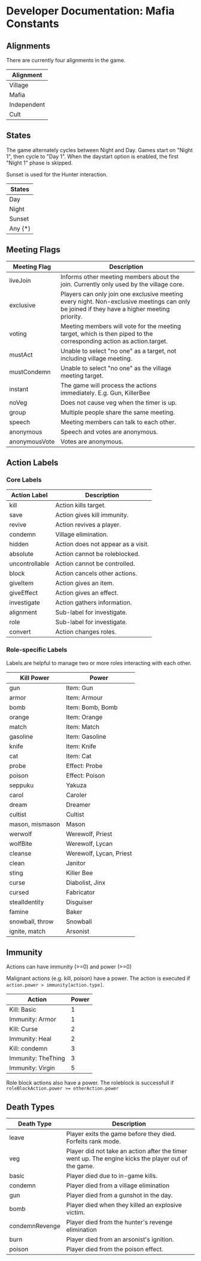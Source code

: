 # Developer Documentation: Mafia Constants

## Alignments

There are currently four alignments in the game.

| Alignment   |
| ----------- |
| Village     |
| Mafia       |
| Independent |
| Cult        |

## States

The game alternately cycles between Night and Day. Games start on "Night 1", then cycle to "Day 1". When the daystart option is enabled, the first "Night 1" phase is skipped.

Sunset is used for the Hunter interaction.

| States   |
| -------- |
| Day      |
| Night    |
| Sunset   |
| Any (\*) |

## Meeting Flags

| Meeting Flag  | Description                                                                                                                                |
| ------------- | ------------------------------------------------------------------------------------------------------------------------------------------ |
| liveJoin      | Informs other meeting members about the join. Currently only used by the village core.                                                     |
| exclusive     | Players can only join one exclusive meeting every night. Non-exclusive meetings can only be joined if they have a higher meeting priority. |
| voting        | Meeting members will vote for the meeting target, which is then piped to the corresponding action as action.target.                        |
| mustAct       | Unable to select "no one" as a target, not including village meeting.                                                                                          |
| mustCondemn   | Unable to select "no one" as the village meeting target.                                                                                           |
| instant       | The game will process the actions immediately. E.g. Gun, KillerBee                                                                         |
| noVeg         | Does not cause veg when the timer is up.                                                                                                   |
| group         | Multiple people share the same meeting.                                                                                                    |
| speech        | Meeting members can talk to each other.                                                                                                    |
| anonymous     | Speech and votes are anonymous.                                                                                                            |
| anonymousVote | Votes are anonymous.                                                                                                                       |

## Action Labels

### Core Labels

| Action Label   | Description                        |
| -------------- | ---------------------------------- |
| kill           | Action kills target.               |
| save           | Action gives kill immunity.        |
| revive         | Action revives a player.           |
| condemn        | Village elimination.               |
| hidden         | Action does not appear as a visit. |
| absolute       | Action cannot be roleblocked.      |
| uncontrollable | Action cannot be controlled.       |
| block          | Action cancels other actions.      |
| giveItem       | Action gives an item.              |
| giveEffect     | Action gives an effect.            |
| investigate    | Action gathers information.        |
| alignment      | Sub-label for investigate.         |
| role           | Sub-label for investigate.         |
| convert        | Action changes roles.              |

### Role-specific Labels

Labels are helpful to manage two or more roles interacting with each other.

| Kill Power      | Power                   |
| --------------- | ----------------------- |
| gun             | Item: Gun               |
| armor           | Item: Armour            |
| bomb            | Item: Bomb, Bomb        |
| orange          | Item: Orange            |
| match           | Item: Match             |
| gasoline        | Item: Gasoline          |
| knife           | Item: Knife             |
| cat             | Item: Cat               |
| probe           | Effect: Probe           |
| poison          | Effect: Poison          |
| seppuku         | Yakuza                  |
| carol           | Caroler                 |
| dream           | Dreamer                 |
| cultist         | Cultist                 |
| mason, mismason | Mason                   |
| werwolf         | Werewolf, Priest        |
| wolfBite        | Werewolf, Lycan         |
| cleanse         | Werewolf, Lycan, Priest |
| clean           | Janitor                 |
| sting           | Killer Bee              |
| curse           | Diabolist, Jinx         |
| cursed          | Fabricator              |
| stealIdentity   | Disguiser               |
| famine          | Baker                   |
| snowball, throw | Snowball                |
| ignite, match   | Arsonist                |

## Immunity

Actions can have immunity (>=0) and power (>=0)

Malignant actions (e.g. kill, poison) have a power. The action is executed if `action.power > immunity[action.type]`.

| Action             | Power |
| ------------------ | ----- |
| Kill: Basic        | 1     |
| Immunity: Armor    | 1     |
| Kill: Curse        | 2     |
| Immunity: Heal     | 2     |
| Kill: condemn      | 3     |
| Immunity: TheThing | 3     |
| Immunity: Virgin   | 5     |

Role block actions also have a power. The roleblock is successfull if `roleBlockAction.power >= otherAction.power`

## Death Types

| Death Type     | Description                                                                                         |
| -------------- | --------------------------------------------------------------------------------------------------- |
| leave          | Player exits the game before they died. Forfeits rank mode.                                         |
| veg            | Player did not take an action after the timer went up. The engine kicks the player out of the game. |
| basic          | Player died due to in-game kills.                                                                   |
| condemn        | Player died from a village elimination                                                              |
| gun            | Player died from a gunshot in the day.                                                              |
| bomb           | Player died when they killed an explosive victim.                                                   |
| condemnRevenge | Player died from the hunter's revenge elimination                                                   |
| burn           | Player died from an arsonist's ignition.                                                            |
| poison         | Player died from the poison effect.                                                                 |
